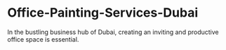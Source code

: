 # Office-Painting-Services-Dubai
In the bustling business hub of Dubai, creating an inviting and productive office space is essential. 
